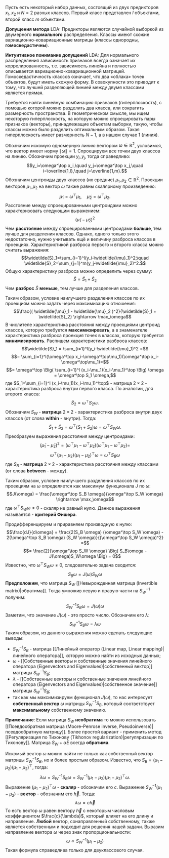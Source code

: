 Пусть есть некоторый набор данных, состоящий из двух предикторов $x_1,x_2$ и $N=2$ разных классов. Первый класс представлен $l$ объектами, второй класс $m$ объектами.

**Допущения метода** LDA:
Предикторы являются случайной выборкой из двумерного **нормального** распределения. Классы имеют схожие вариационно-ковариационные матрицы (классы однородны, **гомоскедастичны**). 

**Интуитивное понимание допущений** LDA:
Для нормального распределения зависимость признаков всегда означает их коррелированность, т.е. зависимость линейна и полностью описывается вариационно-ковариационной матрицей. Гомоскедастичность классов означает, что два «облака» точек объектов, будут иметь схожую форму. В совокупности это приводит к тому, что лучшей разделяющей линией между двумя классами является прямая.

Требуется найти линейную комбинацию признаков (гиперплоскость), с помощью которой можно разделить два класса, или сократить размерность пространства. В геометрическом смысле, мы ищем некоторую гиперплоскость, на которую можно спроецировать пары признаков (векторы), принадлежащие объектам выборки, такую, чтобы классы можно было разделить оптимальным образом. Такая гиперплоскость имеет размерность $N-1$, а в нашем случае $1$ (линия).

Обозначим искомую одномерную линию вектором $\omega \in \mathbb{R}^2$, условимся, что вектор имеет норму $\lVert\omega\rVert=1$. Спроецируем все точки двух классов на линию. Обозначим проекции $y_i,y_j$, тогда справедливо:$$y_i=\omega^\top x_i,\quad y_j=\omega^\top x_j,\quad i=\overline{1,l},\quad j=\overline{1,m}.$$Обозначим центроиды двух классов (их средние) $\mu_1,\mu_2 \in \mathbb{R}^2$. Проекции векторов $\mu_1,\mu_2$ на вектор $\omega$ также равны скалярному произведению:$$\widetilde{\mu}_1=\omega^\top\mu_1,\quad \widetilde{\mu}_2=\omega^\top\mu_2.$$Расстояние между спроецированными центроидами можно характеризовать следующим выражением:$$( \widetilde{\mu}_1 - \widetilde{\mu}_2 )^2$$Чем **расстояние** между спроецированными центроидами **больше**, тем лучше для разделения классов. Однако, одного только этого недостаточно, нужно учитывать ещё и величину разброса классов в проекциях. Характеристикой разброса первого и второго класса можно считать выражения:$$\widetilde{S}_1=\sum_{i=1}^l(y_i-\widetilde{\mu}_1)^2;\quad \widetilde{S}_2=\sum_{j=1}^m(y_j-\widetilde{\mu}_2)^2.$$Общую характеристику разброса можно определить через сумму:$$\widetilde{S} = \widetilde{S}_1 + \widetilde{S}_2$$Чем **разброс** $\widetilde{S}$ **меньше**, тем лучше для разделения классов.

Таким образом, условие наилучшего разделения классов по их проекциям можно задать через максимизацию отношения:$$\frac{( \widetilde{\mu}_1 - \widetilde{\mu}_2 )^2}{\widetilde{S}_1 + \widetilde{S}_2} \rightarrow \max_\omega$$В числителе характеристика расстояния между проекциями центроид классов, которую требуется **максимизировать**, а в знаменателе характеристика разброса проекция точек в классах, которую требуется **минимизировать**. Распишем характеристики разброса классов:$$\widetilde{S}_1 = \sum_{i=1}^l(y_i-\widetilde{\mu}_1)^2 =$$$$= \sum_{i=1}^l(\omega^\top x_i-\omega^\top\mu_1)(\omega^\top x_i-\omega^\top\mu_1)=$$$$= \omega^\top \Big( \sum_{i=1}^l (x_i-\mu_1)(x_i-\mu_1)^\top \Big) \omega = \omega^\top S_1 \omega,$$где $S_1=\sum_{i=1}^l (x_i-\mu_1)(x_i-\mu_1)^\top$ - матрица $2 \times 2$ - характеристика разброса внутри первого класса. По аналогии, для второго класса:$$\widetilde{S}_2 = \omega^\top S_2 \omega.$$Обозначим $S_W$ - **матрица** $2 \times 2$ - характеристика разброса внутри двух классов (от слова **within** - внутри). Тогда:$$\widetilde{S}_1 + \widetilde{S}_2 = \omega^\top (S_1+S_2) \omega = \omega^\top S_W \omega.$$Преобразуем выражения расстояния между центроидами:$$(\widetilde{\mu}_1 - \widetilde{\mu}_2)^2 = (\omega^\top\mu_1 - \omega^\top\mu_2)(\omega^\top\mu_1 - \omega^\top\mu_2)=$$$$\omega^\top (\mu_1 - \mu_2) (\mu_1 - \mu_2)^\top \omega = \omega^\top S_B \omega$$где $S_B$ - **матрица** $2 \times 2$ - характеристика расстояния между классами (от слова **between** - между).

Таким образом, условие наилучшего разделения классов по их проекциям на $\omega$ определяется как максимум функционала $J$ по $\omega$:$$J(\omega) = \frac{\omega^\top S_B \omega}{\omega^\top S_W \omega} \rightarrow \max_\omega$$где $\omega^\top S_W \omega \neq 0$ - скаляр не равный нулю. Данное выражения называется - **критерий Фишера**.

Продифференцируем и приравняем производную к нулю:$$\frac{dJ}{d\omega} = \frac{2(S_B \omega) (\omega^\top S_W \omega) - 2(\omega^\top S_B \omega) (S_W \omega)}{(\omega^\top S_W \omega)^2} =$$$$= \frac{2}{\omega^\top S_W \omega} \Big( S_B\omega - J(\omega)S_W\omega \Big) = 0$$Известно, что $\omega^\top S_W \omega \neq 0$, следовательно задача сводится:$$S_B\omega = J(\omega)S_W\omega$$
**Предположим**, что матрица $S_W$ [[Невырожденная матрица (Invertible matrix)|обратима]]. Тогда умножив левую и правую части на $S_W^{-1}$ получим:$$S_W^{-1}S_B\omega = J(\omega)\omega$$Заметим, что значение $J(\omega)$ - это просто число. Обозначим его $\lambda$:$$S_W^{-1}S_B\omega = \lambda\omega$$Таким образом, из данного выражения можно сделать слeдующие выводы:
- $S_W^{-1}S_B$ - матрица [[Линейный оператор (Linear map, Linear mapping)|линейного оператора]], которую можно найти из исходных данных;
- $\omega$ - [[Собственные векторы и собственные значения линейного оператора (Eigenvectors and Eigenvalues)|собственный вектор]] матрицы $S_W^{-1}S_B$;
- $\lambda$ - [[Собственные векторы и собственные значения линейного оператора (Eigenvectors and Eigenvalues)|собственное значение]] матрицы $S_W^{-1}S_B$;
- так как мы максимизируем функционал $J(\omega)$, то нас интересует **собственный вектор** $\omega$ матрицы $S_W^{-1}S_B$, который соответствует **максимальному** собственному значению.

**Примечание**:
Если матрица $S_W$ **необратима** то можно использовать [[Псевдообратная матрица (Moore-Penrose inverse, Pseudoinverse)|псевдообратную матрицу]]. Более простой вариант - применить метод [[Регуляризация по Тихонову (Tikhonov regularization)|регуляризации по Тихонову]]. Матрица $S_W + \alpha E$ всегда **обратима**.

Искомый вектор $\omega$ можно найти не только как собственный вектор матрицы $S_W^{-1}S_B$, но и более простым образом. Известно, что $S_B = (\mu_1 - \mu_2) (\mu_1 - \mu_2)^\top$, тогда:$$\lambda\omega = S_W^{-1}S_B\omega = S_W^{-1}(\mu_1 - \mu_2) (\mu_1 - \mu_2)^\top\omega.$$Выражение $(\mu_1 - \mu_2)^\top\omega$ - **скаляр** - обозначим его $c$. Выражение $S_W^{-1}(\mu_1 - \mu_2)$ - **вектор** - обозначим его $\vec{h}$. Тогда:$$\lambda\omega=c\vec{h}$$То есть вектор $\omega$ равен вектору $\vec{h}$ с некоторым числовым коэффициентом $\frac{c}{\lambda}$, который влияет на его длину и направление. **Любой** вектор, сонаправленный собственному, также является собственным и подходит для решения нашей задачи. Выразим направление вектора $\omega$ через знак пропорциональности:$$\omega \propto S_W^{-1}(\mu_1 - \mu_2)$$Такая формула справедлива только для двуклассового случая.